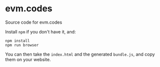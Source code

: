 # evm.codes
Source code for evm.codes

Install `npm` if you don't have it, and:
```
npm install
npm run browser
```
You can then take the `index.html` and the generated `bundle.js`, and copy them on your website.
